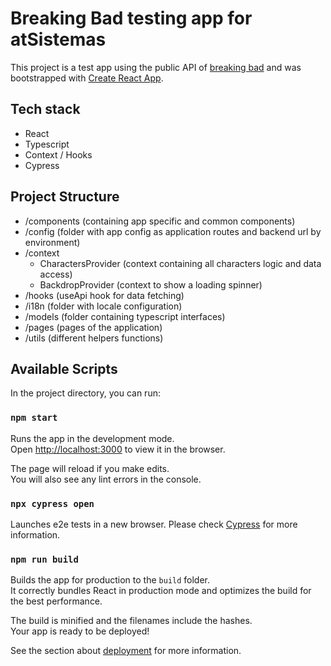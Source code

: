 # Breaking Bad testing app for atSistemas

This project is a test app using the public API of [breaking bad](https://www.breakingbadapi.com/) and was bootstrapped with [Create React App](https://github.com/facebook/create-react-app).

## Tech stack
- React
- Typescript
- Context / Hooks
- Cypress

## Project Structure
- /components (containing app specific and common components)
- /config (folder with app config as application routes and backend url by environment)
- /context 
  -  CharactersProvider (context containing all characters logic and data access)
  -  BackdropProvider (context to show a loading spinner)
- /hooks (useApi hook for data fetching)
- /i18n (folder with locale configuration)
- /models (folder containing typescript interfaces)
- /pages (pages of the application)
- /utils (different helpers functions)

## Available Scripts

In the project directory, you can run:

### `npm start`

Runs the app in the development mode.\
Open [http://localhost:3000](http://localhost:3000) to view it in the browser.

The page will reload if you make edits.\
You will also see any lint errors in the console.

### `npx cypress open`

Launches e2e tests in a new browser.
Please check [Cypress](https://www.cypress.io/) for more information.

### `npm run build`

Builds the app for production to the `build` folder.\
It correctly bundles React in production mode and optimizes the build for the best performance.

The build is minified and the filenames include the hashes.\
Your app is ready to be deployed!

See the section about [deployment](https://facebook.github.io/create-react-app/docs/deployment) for more information.

